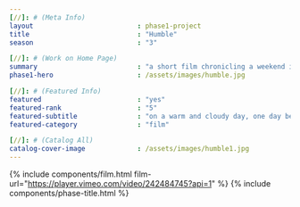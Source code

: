 ```yaml
---
[//]: # (Meta Info)
layout							: phase1-project
title							: "Humble"
season 							: "3"

[//]: # (Work on Home Page)
summary                         : "a short film chronicling a weekend in Brooklyn with friends and discussions around black pop culture"
phase1-hero                     : /assets/images/humble.jpg

[//]: # (Featured Info)
featured 						: "yes"
featured-rank 					: "5"
featured-subtitle				: "on a warm and cloudy day, one day before rain poured from the clouds"
featured-category				: "film"

[//]: # (Catalog All)
catalog-cover-image				: /assets/images/humble1.jpg
---
```

{% include components/film.html film-url="https://player.vimeo.com/video/242484745?api=1" %}
{% include components/phase-title.html %}
